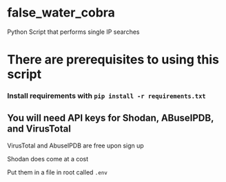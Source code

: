 # false_water_cobra
Python Script that performs single IP searches 

# There are prerequisites to using this script

### Install requirements with ``pip install -r requirements.txt``

## You will need API keys for Shodan, ABuseIPDB, and VirusTotal

VirusTotal and AbuseIPDB are free upon sign up

Shodan does come at a cost 

Put them in a file in root called ``.env``